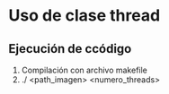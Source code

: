 # Uso de clase thread

## Ejecución de ccódigo

1. Compilación con archivo makefile
2. ./ <path_imagen> <numero_threads>

